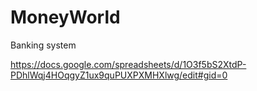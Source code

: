 # MoneyWorld

Banking system


https://docs.google.com/spreadsheets/d/1O3f5bS2XtdP-PDhlWqj4HOqgyZ1ux9quPUXPXMHXlwg/edit#gid=0

